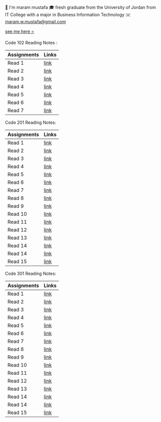 

  📝  I'm maram mustafa 
  🎓 fresh graduate from the University of Jordan from IT College with a major in Business Information Technology 
  ✉️ maram.w.mustafa@gmail.com 

[see me here ⭐](https://github.com/maram-mustafa)


Code 102 Reading Notes : 

| Assignments    | Links            |
| -----------    | -------------    |
| Read 1         | [link](Read1.md) |
| Read 2         | [link](Read2.md) |
| Read 3         | [link](Read3.md) |
| Read 4         | [link](Read4.md) |
| Read 5         | [link](Read5.md) |
| Read 6         | [link](Read6.md) |
| Read 7         | [link](Read7.md) |



Code 201 Reading Notes:

| Assignments    | Links                       |
| -----------    | ----------------------      |
| Read 1         | [link](class-01.md)         |
| Read 2         | [link](class-02.md)         |   
| Read 3         | [link](class-03.md)         |
| Read 4         | [link](class-04.md)         |
| Read 5         | [link](class-05.md)         |
| Read 6         | [link](class-06.md)         |
| Read 7         | [link](class-07.md)         | 
| Read 8         | [link](class-08.md)         |
| Read 9         | [link](class-09.md)         |
| Read 10        | [link](class-10.md)         |
| Read 11        | [link](class-11.md)         |
| Read 12        | [link](class-12.md)         |
| Read 13        | [link](class-13.md)         |
| Read 14        | [link](class-14a.md)        |
| Read 14        | [link](class-14b.md)        | 
| Read 15        | [link]()                    | 




Code 301 Reading Notes:

| Assignments    | Links                       |
| -----------    | ----------------------      |
| Read 1         | [link](301/Reading-1.md)    |
| Read 2         | [link](301/Reading-2.md)    |   
| Read 3         | [link](301/Reading-3.md)    |
| Read 4         | [link](301/Reading-4.md)    |
| Read 5         | [link](301/Reading-5.md)    |
| Read 6         | [link](301/Reading-6.md)    |
| Read 7         | [link](301/Reading-7.md)    | 
| Read 8         | [link]()                    |
| Read 9         | [link]()                    |
| Read 10        | [link]()                    |
| Read 11        | [link]()                    |
| Read 12        | [link]()                    |
| Read 13        | [link]()                    |
| Read 14        | [link]()                    |
| Read 14        | [link]()                    | 
| Read 15        | [link]()                    | 

